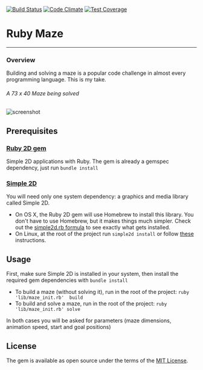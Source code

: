 [![Build Status](https://travis-ci.org/drumaddict/ruby-maze.svg?branch=master&a=1)](https://travis-ci.org/drumaddict/ruby-maze)
[![Code Climate](https://codeclimate.com/github/drumaddict/ruby-maze/badges/gpa.svg)](https://codeclimate.com/github/drumaddict/ruby-maze)
[![Test Coverage](https://codeclimate.com/github/drumaddict/ruby-maze/badges/coverage.svg)](https://codeclimate.com/github/drumaddict/ruby-maze/coverage)
# Ruby Maze
----
### Overview
 Building and solving a maze is a popular code challenge in almost every programming language.
 This is my take.
###### A 73 x 40 Maze being solved

![screenshot](https://github.com/drumaddict/ruby-maze/blob/master/assets/maze.png)

## Prerequisites
### [Ruby 2D gem](http://www.ruby2d.com/)
Simple 2D applications with Ruby. The gem is already a gemspec dependency, just run `bundle install`
### [Simple 2D](https://github.com/simple2d/simple2d)
You will need only one system dependency: a graphics and media library called Simple 2D.
* On OS X, the Ruby 2D gem will use Homebrew to install this library. You don't have to use Homebrew, but it makes things much simpler. Check out the [simple2d.rb formula](https://github.com/simple2d/homebrew-tap/blob/master/simple2d.rb) to see exactly what gets installed.
* On Linux, at the root of the project run `simple2d install`
or follow [these](https://github.com/simple2d/simple2d#welcome-to-simple-2d) instructions.

## Usage

First, make sure Simple 2D is installed in your system, then install the required gem dependencies with `bundle install`
* To build a maze (without solving it), run in the root of the project:  `ruby 'lib/maze_init.rb'  build`
* To build  and solve a maze, run in the root of the project:  `ruby 'lib/maze_init.rb' solve`

In both cases you will be asked for parameters (maze dimensions, animation speed, start and goal positions)
## License

The gem is available as open source under the terms of the [MIT License](http://opensource.org/licenses/MIT).

